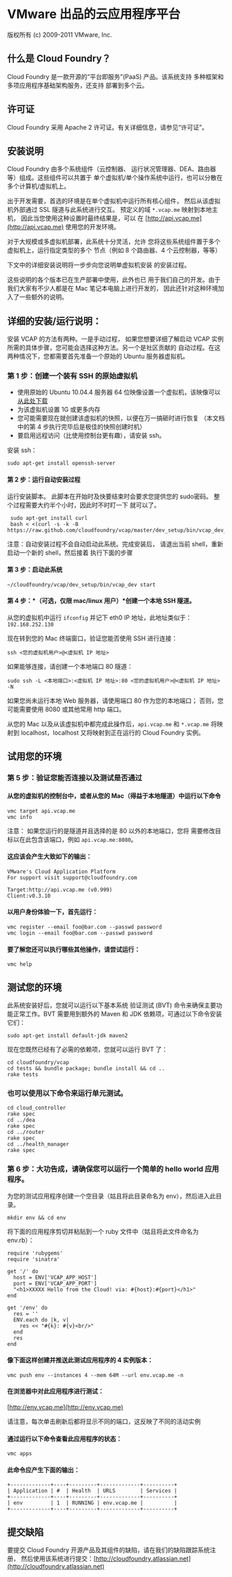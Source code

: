 ﻿VMware 出品的云应用程序平台
===================================

版权所有 (c) 2009-2011 VMware, Inc.

什么是 Cloud Foundry？
----------------------

Cloud Foundry 是一款开源的“平台即服务”(PaaS) 产品。该系统支持
多种框架和多项应用程序基础架构服务，还支持
部署到多个云。

许可证
-------

Cloud Foundry 采用 Apache 2 许可证。有关详细信息，请参见“许可证”。

安装说明
------------------

Cloud Foundry 由多个系统组件（云控制器、
运行状况管理器、DEA、路由器等）组成。这些组件可以共置于
单个虚拟机/单个操作系统中运行，也可以分散在多个计算机/虚拟机上。

出于开发需要，首选的环境是在单个虚拟机中运行所有核心组件，
然后从该虚拟机外部通过 SSL 隧道与此系统进行交互。
预定义的域 `*.vcap.me` 映射到本地主机，
因此当您使用这种设置时最终结果是，可以
在 [http://api.vcap.me](http://api.vcap.me) 使用您的开发环境。

对于大规模或多虚拟机部署，此系统十分灵活，允许
您将这些系统组件置于多个虚拟机上，运行指定类型的多个
节点（例如 8 个路由器、4 个云控制器，等等）


下文中的详细安装说明将一步步向您说明单虚拟机安装
的安装过程。


这些说明的各个版本已在生产部署中使用，此外也已
用于我们自己的开发。由于我们大家有不少人都是在 Mac 笔记本电脑上进行开发的，
因此还针对这种环境加入了一些额外的说明。


详细的安装/运行说明：
----------------------------------

安装 VCAP 的方法有两种。一是手动过程，
如果您想要详细了解启动 VCAP 实例所需的具体步骤，您可能会选择这种方法。另一个是社区贡献的
自动过程。在这两种情况下，您都需要首先准备一个原始的 Ubuntu
服务器虚拟机。

### 第 1 步：创建一个装有 SSH 的原始虚拟机

* 使用原始的 Ubuntu 10.04.4 服务器 64 位映像设置一个虚拟机，该映像可以
  [从此处下载](http://releases.ubuntu.com/)
* 为该虚拟机设置 1G 或更多内存
* 您可能需要现在就创建该虚拟机的快照，以便在万一搞砸时进行恢复
  （本文档中的第 4 步执行完毕后是极佳的快照创建时机）
* 要启用远程访问（比使用控制台更有趣），请安装 ssh。

安装 ssh：

    sudo apt-get install openssh-server


#### 第 2 步：运行自动安装过程

运行安装脚本。
此脚本在开始时及快要结束时会要求您提供您的 sudo密码。
整个过程需要大约半个小时，因此时不时盯一下
就可以了。

     sudo apt-get install curl
     bash < <(curl -s -k -B https://raw.github.com/cloudfoundry/vcap/master/dev_setup/bin/vcap_dev_setup)

注意：自动安装过程不会自动启动此系统。完成安装后，
请退出当前 shell，重新启动一个新的 shell，然后接着
执行下面的步骤

#### 第 3 步：启动此系统

    ~/cloudfoundry/vcap/dev_setup/bin/vcap_dev start

#### 第 4 步：*（可选，仅限 mac/linux 用户）*创建一个本地 SSH 隧道。

从您的虚拟机中运行 `ifconfig` 并记下 eth0 IP 地址，此地址类似于：`192.168.252.130`

现在转到您的 Mac 终端窗口，验证您能否使用 SSH 进行连接：

    ssh <您的虚拟机用户>@<虚拟机 IP 地址>

如果能够连接，请创建一个本地端口 80 隧道：

    sudo ssh -L <本地端口>:<虚拟机 IP 地址>:80 <您的虚拟机用户>@<虚拟机 IP 地址> -N

如果您尚未运行本地 Web 服务器，请使用端口 80 作为您的本地端口；
否则，您可能需要使用 8080 或其他常用 http 端口。

从您的 Mac 以及从该虚拟机中都完成此操作后，`api.vcap.me` 和 `*.vcap.me`
将映射到 localhost，localhost 又将映射到正在运行的 Cloud Foundry 实例。


试用您的环境
-----------------

### 第 5 步：验证您能否连接以及测试是否通过

#### 从您的虚拟机的控制台中，或者从您的 Mac（得益于本地隧道）中运行以下命令

    vmc target api.vcap.me 
    vmc info 

注意：
如果您运行的是隧道并且选择的是 80 以外的本地端口，您将
需要修改目标以在此包含该端口，例如 `api.vcap.me:8080`。

#### 这应该会产生大致如下的输出：

    VMware's Cloud Application Platform
    For support visit support@cloudfoundry.com

    Target:http://api.vcap.me (v0.999)
    Client:v0.3.10


#### 以用户身份体验一下，首先运行：
    vmc register --email foo@bar.com --passwd password
    vmc login --email foo@bar.com --passwd password


#### 要了解您还可以执行哪些其他操作，请尝试运行：
    vmc help

测试您的环境
------------------

此系统安装好后，您就可以运行以下基本系统
验证测试 (BVT) 命令来确保主要功能正常工作。BVT
需要用到额外的 Maven 和 JDK 依赖项，可通过以下命令安装
它们：

    sudo apt-get install default-jdk maven2

现在您既然已经有了必需的依赖项，您就可以运行 BVT 了：

    cd cloudfoundry/vcap
    cd tests && bundle package; bundle install && cd ..
    rake tests


### 也可以使用以下命令来运行单元测试。

    cd cloud_controller
    rake spec
    cd ../dea
    rake spec
    cd ../router
    rake spec
    cd ../health_manager
    rake spec


### 第 6 步：大功告成，请确保您可以运行一个简单的 hello world 应用程序。

为您的测试应用程序创建一个空目录（姑且将此目录命名为 env），然后进入此目录。

    mkdir env && cd env

将下面的应用程序剪切并粘贴到一个 ruby 文件中（姑且将此文件命名为 env.rb）：

    require 'rubygems'
    require 'sinatra'

    get '/' do
      host = ENV['VCAP_APP_HOST']
      port = ENV['VCAP_APP_PORT']
      "<h1>XXXXX Hello from the Cloud! via: #{host}:#{port}</h1>"
    end

    get '/env' do
      res = ''
      ENV.each do |k, v|
        res << "#{k}: #{v}<br/>"
      end
      res
    end

#### 像下面这样创建并推送此测试应用程序的 4 实例版本：
    vmc push env --instances 4 --mem 64M --url env.vcap.me -n


#### 在浏览器中对此应用程序进行测试：

[http://env.vcap.me](http://env.vcap.me)

请注意，每次单击刷新后都将显示不同的端口，这反映了不同的活动实例

#### 通过运行以下命令查看此应用程序的状态：

    vmc apps

#### 此命令应产生下面的输出：

    +-------------+----+---------+-------------+----------+
    | Application | #  | Health  | URLS        | Services |
    +-------------+----+---------+-------------+----------+
    | env         | 1  | RUNNING | env.vcap.me |          |
    +-------------+----+---------+-------------+----------+

## 提交缺陷

要提交 Cloud Foundry 开源产品及其组件的缺陷，请在我们的缺陷跟踪系统注册，
然后使用该系统进行提交：[http://cloudfoundry.atlassian.net](http://cloudfoundry.atlassian.net)


